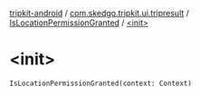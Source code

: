 [tripkit-android](../../index.md) / [com.skedgo.tripkit.ui.tripresult](../index.md) / [IsLocationPermissionGranted](index.md) / [&lt;init&gt;](./-init-.md)

# &lt;init&gt;

`IsLocationPermissionGranted(context: Context)`
